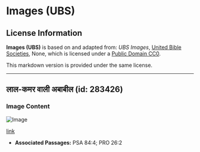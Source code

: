 # Images (UBS)

## License Information

**Images (UBS)** is based on and adapted from: _UBS Images_, [United Bible Societies](https://unitedbiblesocieties.org/), None, which is licensed under a [Public Domain CC0](https://creativecommons.org/public-domain/cc0/).

This markdown version is provided under the same license.



--------------------------------

## लाल-कमर वाली अबाबील (id: 283426)

### Image Content

![Image](https://cdn.aquifer.bible/aquifer-content/resources/Media/WEB-0849_red-rumped_swallow.jpg)

[link](https://cdn.aquifer.bible/aquifer-content/resources/Media/WEB-0849_red-rumped_swallow.jpg)

* **Associated Passages:** PSA 84:4; PRO 26:2


